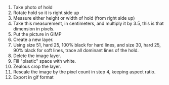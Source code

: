 1. Take photo of hold
2. Rotate hold so it is right side up
3. Measure either height or width of hold (from right side up)
4. Take this measurement, in centimeters, and multiply it by 3.5, this is that dimension in pixels.
5. Put the picture in GIMP
6. Create a new layer.
7. Using size 51, hard 25, 100% black for hard lines, and size 30, hard 25, 90% black for soft lines, trace all dominant lines of the hold.
8. Delete the image layer.
9. Fill "plastic" space with white.
10. Zealous crop the layer.
11. Rescale the image by the pixel count in step 4, keeping aspect ratio.
12. Export in gif format
